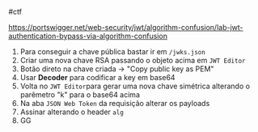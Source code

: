 #ctf

https://portswigger.net/web-security/jwt/algorithm-confusion/lab-jwt-authentication-bypass-via-algorithm-confusion

1. Para conseguir a chave pública bastar ir em `/jwks.json`
2. Criar uma nova chave RSA passando o objeto acima em `JWT Editor`
3. Botão direto na chave criada -> "Copy public key as PEM"
4. Usar **Decoder** para codificar a key em base64
5. Volta no `JWT Editor`para gerar uma nova chave simétrica alterando o parêmetro "k" para o base64 acima
6. Na aba `JSON Web Token` da requisição alterar os payloads
7. Assinar alterando o header `alg`
8. GG